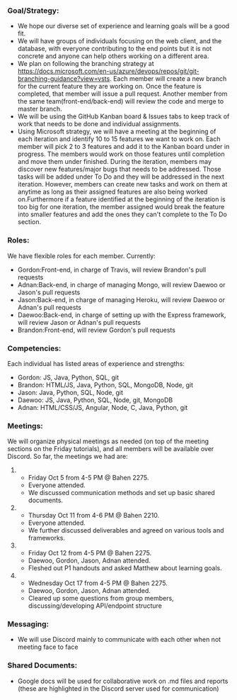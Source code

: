 ### Goal/Strategy:
- We hope our diverse set of experience and learning goals will be a good fit.
- We will have groups of individuals focusing on the web client, and the database, with everyone contributing to the end points but it is not concrete and anyone can help others working on a different area.
- We plan on following the branching strategy at https://docs.microsoft.com/en-us/azure/devops/repos/git/git-branching-guidance?view=vsts. Each member will create a new branch for the current feature they are working on. Once the feature is completed, that member will issue a pull request. Another member from the same team(front-end/back-end) will review the code and merge to master branch.
- We will be using the GitHub Kanban board & Issues tabs to keep track of work that needs to be done and individual assignments.
- Using Microsoft strategy, we will have a meeting at the beginning of each iteration and identify 10 to 15 features we want to work on. Each member will pick 2 to 3 features and add it to the Kanban board under in progress. The members would work on those features until completion and move them under finished. During the iteration, members may discover new features/major bugs that needs to be addressed. Those tasks will be added under To Do and they will be addressed in the next iteration. However, members can create new tasks and work on them at anytime as long as their assigned features are also being worked on.Furthermore if a feature identified at the beginning of the iteration is too big for one iteration, the member assigned would break the feature into smaller features and add the ones they can't complete to the To Do section.
### Roles:
We have flexible roles for each member. Currently:
- Gordon:Front-end, in charge of Travis, will review Brandon's pull requests
- Adnan:Back-end, in charge of managing Mongo, will review Daewoo or Jason's pull requests
- Jason:Back-end, in charge of managing Heroku, will review Daewoo or Adnan's pull requests
- Daewoo:Back-end, in charge of setting up with the Express framework, will review Jason or Adnan's pull requests
- Brandon:Front-end, will review Gordon's pull requests
### Competencies:
Each individual has listed areas of experience and strengths:
- Gordon: JS, Java, Python, SQL, git
- Brandon: HTML/JS, Java, Python, SQL, MongoDB, Node, git
- Jason: Java, Python, SQL, Node, git
- Daewoo: JS, Java, Python, SQL, Node, git, MongoDB
- Adnan:  HTML/CSS/JS, Angular, Node, C, Java, Python, git

### Meetings:
We will organize physical meetings as needed (on top of the meeting sections on the Friday tutorials), and all members will be available over Discord.
So far, the meetings we had are:
1. - Friday Oct 5 from 4-5 PM @ Bahen 2275. 
    - Everyone attended.
	- We discussed communication methods and set up basic shared documents.
2. - Thursday Oct 11 from 4-6 PM @ Bahen 2210.
    - Everyone attended.
	- We further discussed deliverables and agreed on various tools and frameworks.
3. - Friday Oct 12 from 4-5 PM @ Bahen 2275.
    - Daewoo, Gordon, Jason, Adnan attended.
    - Fleshed out P1 handouts and asked Matthew about learning goals.
4. - Wednesday Oct 17 from 4-5 PM @ Bahen 2275.
    - Daewoo, Gordon, Jason, Adnan attended.
    - Cleared up some questions from group members, discussing/developing API/endpoint structure

### Messaging:
- We will use Discord mainly to communicate with each other when not meeting face to face

### Shared Documents:
- Google docs will be used for collaborative work on .md files and reports (these are highlighted in the Discord server used for communication)
